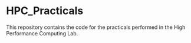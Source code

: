 # HPC_Practicals
This repository contains the code for the practicals performed in the High Performance Computing Lab.
